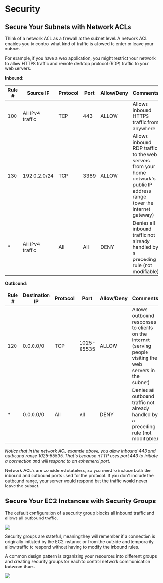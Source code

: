 # Security

## Secure Your Subnets with Network ACLs

Think of a network ACL as a firewall at the subnet level. A network ACL enables you to control what kind of traffic is allowed to enter or leave your subnet.

For example, if you have a web application, you might restrict your network to allow HTTPS traffic and remote desktop protocol (RDP) traffic to your web servers.

**Inbound**:

| Rule # | Source IP | Protocol | Port | Allow/Deny | Comments |
|---|---|---|---|---|---|
| 100 | All  IPv4 traffic | TCP | 443 | ALLOW | Allows  inbound HTTPS traffic from anywhere |
| 130 | 192.0.2.0/24 | TCP | 3389 | ALLOW | Allows  inbound RDP traffic to the web servers from your home network's public IP  address range (over the internet gateway) |
| * | All  IPv4 traffic | All | All | DENY | Denies  all inbound traffic not already handled by a preceding rule (not modifiable) |


**Outbound**:

| Rule # | Destination IP | Protocol | Port | Allow/Deny | Comments |
|---|---|---|---|---|---|
| 120 | 0.0.0.0/0 | TCP | 1025-65535 | ALLOW | Allows  outbound responses to clients on the internet (serving people visiting the  web servers in the subnet) |
| * | 0.0.0.0/0 | All | All | DENY | Denies  all outbound traffic not already handled by a preceding rule (not modifiable) |

*Notice that in the network ACL example above, you allow inbound 443 and outbound range 1025-65535. That's because HTTP uses port 443 to initiate a connection and will respond to an ephemeral port.*

Network ACL's are considered stateless, so you need to include both the inbound and outbound ports used for the protocol. If you don't include the outbound range, your server would respond but the traffic would never leave the subnet.


## Secure Your EC2 Instances with Security Groups

The default configuration of a security group blocks all inbound traffic and allows all outbound traffic.

![](https://d3c33hcgiwev3.cloudfront.net/imageAssetProxy.v1/LoWSavO8Ss-FkmrzvBrPZg_976ab1cb999648f4bffd70512bd32d27_SG.jpeg?expiry=1662595200000&hmac=UOzeJSU8iN1VuamFjJQSAt1VmE_ea45Aw3RAxB0DR8g)

Security groups are stateful, meaning they will remember if a connection is originally initiated by the EC2 instance or from the outside and temporarily allow traffic to respond without having to modify the inbound rules. 

A common design pattern is organizing your resources into different groups and creating security groups for each to control network communication between them.

![](https://d3c33hcgiwev3.cloudfront.net/imageAssetProxy.v1/ZnKJspBYSOeyibKQWDjnYQ_6e94f0f1d04e4409a37ce7b5ada5c75b_SG2.jpeg?expiry=1662595200000&hmac=tG-E-_GEGyXf2XIY8YrqeyKVqe5eMp9LrevJEXca2eI)
